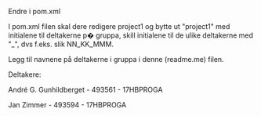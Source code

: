 Endre i pom.xml

I pom.xml filen skal dere redigere <artifactId>project1</artifactId> og bytte ut "project1" med initialene til deltakerne p� gruppa, skill initialene til de ulike deltakerne med "_", dvs f.eks. slik NN_KK_MMM.

Legg til navnene på deltakerne i gruppa i denne (readme.me) filen.

Deltakere:

André G. Gunhildberget - 493561 - 17HBPROGA

Jan Zimmer - 493594 - 17HBPROGA